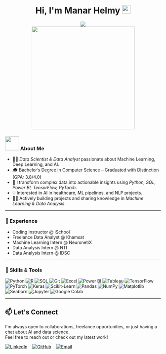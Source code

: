 <h1 align="center">
       Hi, I'm Manar Helmy
  <img src="https://media.giphy.com/media/hvRJCLFzcasrR4ia7z/giphy.gif" width="27">
</h1>
<div align="center">
  <img src="https://readme-typing-svg.herokuapp.com/?lines=Data%20Scientist;Data%20Analyst&font=Fira%20Code&center=true&width=440&height=45&color=da70d6&vCenter=true&size=22">
</div>
<div align="center">
  <img src="https://github.com/Anmol-Baranwal/Cool-GIFs-For-GitHub/assets/74038190/f5d2d866-d25c-4873-8d82-425d2c62fc2e" width="333">
</div>

### <img src="https://github.com/TheDudeThatCode/TheDudeThatCode/blob/master/Assets/Developer.gif" width="45" /> About Me
- 🧑‍💻 *Data Scientist & Data Analyst* passionate about Machine Learning, Deep Learning, and AI.
- 🎓 Bachelor’s Degree in Computer Science – Graduated with Distinction (GPA: 3.8/4.0)
- 🚀 I transform complex data into actionable insights using *Python, SQL, Power BI, TensorFlow, PyTorch*.
- 💡 Interested in AI in healthcare, ML pipelines, and NLP projects.
- 👩‍💻 Actively building projects and sharing knowledge in *Machine Learning & Data Analysis*.
---
### 💼 Experience 
- Coding Instructor @ iSchool  
- Freelance Data Analyst @ Khamsat 
- Machine Learning Intern @ NeuronetiX  
- Data Analysis Intern @ NTI  
- Data Analysis Intern @ IDSC
---
### 🚀 Skills & Tools
![Python](https://img.shields.io/badge/Python-FFD43B?style=for-the-badge&logo=python&logoColor=darkgreen)
![R](https://img.shields.io/badge/R-276DC3?style=for-the-badge&logo=r&logoColor=white)
![SQL](https://img.shields.io/badge/SQL-4479A1?style=for-the-badge&logo=postgresql&logoColor=white)
![Git](https://img.shields.io/badge/Git-F05032?style=for-the-badge&logo=git&logoColor=white)
![Excel](https://img.shields.io/badge/Microsoft%20Excel-217346?style=for-the-badge&logo=microsoftexcel&logoColor=white)
![Power BI](https://img.shields.io/badge/Power%20BI-F2C811?style=for-the-badge&logo=powerbi&logoColor=black)
![Tableau](https://img.shields.io/badge/Tableau-E97627?style=for-the-badge&logo=tableau&logoColor=white)
![TensorFlow](https://img.shields.io/badge/TensorFlow-FF6F00?style=for-the-badge&logo=tensorflow&logoColor=white)
![PyTorch](https://img.shields.io/badge/PyTorch-EE4C2C?style=for-the-badge&logo=pytorch&logoColor=white)
![Keras](https://img.shields.io/badge/Keras-D00000?style=for-the-badge&logo=keras&logoColor=white)
![Scikit-Learn](https://img.shields.io/badge/scikit--learn-F7931E?style=for-the-badge&logo=scikit-learn&logoColor=white)
![Pandas](https://img.shields.io/badge/Pandas-150458?style=for-the-badge&logo=pandas&logoColor=white)
![NumPy](https://img.shields.io/badge/Numpy-013243?style=for-the-badge&logo=numpy&logoColor=white)
![Matplotlib](https://img.shields.io/badge/Matplotlib-11557C?style=for-the-badge&logo=matplotlib&logoColor=white)
![Seaborn](https://img.shields.io/badge/Seaborn-47B8B8?style=for-the-badge&logo=python&logoColor=white)
![Jupyter](https://img.shields.io/badge/Jupyter-F37626?style=for-the-badge&logo=jupyter&logoColor=white)
![Google Colab](https://img.shields.io/badge/Google%20Colab-F9AB00?style=for-the-badge&logo=googlecolab&logoColor=black)

---
## 📫 Let's Connect

I'm always open to collaborations, freelance opportunities, or just having a chat about AI and data science.  
Feel free to reach out or check out my latest work!

[![LinkedIn](https://img.shields.io/badge/LinkedIn-blue?style=for-the-badge&logo=linkedin)](https://www.linkedin.com/in/manarhelmy/) &nbsp;&nbsp;
[![GitHub](https://img.shields.io/badge/GitHub-000?style=for-the-badge&logo=github)](https://github.com/ManarHelmy) &nbsp;&nbsp;
[![Email](https://img.shields.io/badge/Email-D14836?style=for-the-badge&logo=gmail&logoColor=white)](mailto:manarhelmy9847@gmail.com)
